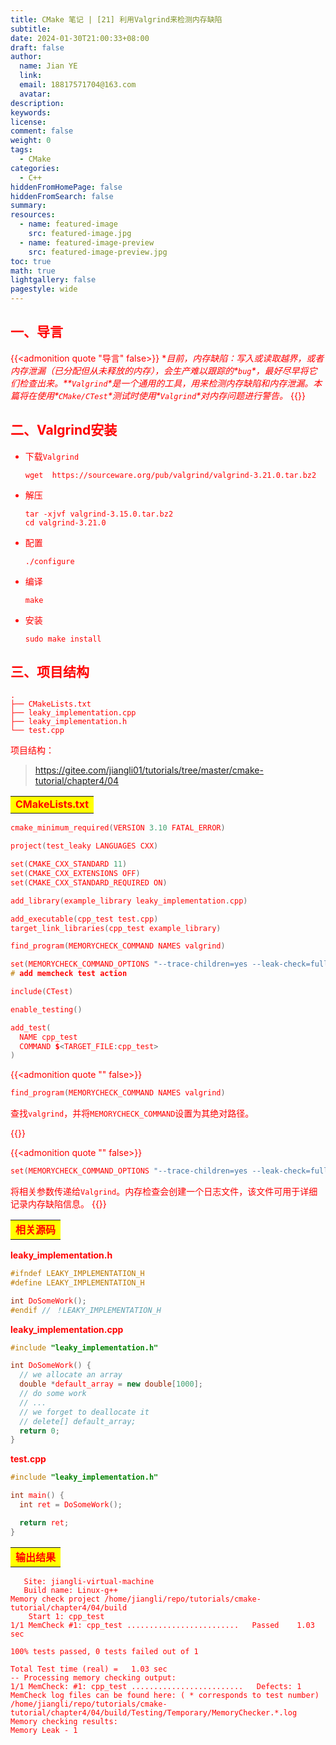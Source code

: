 ```yaml
---
title: CMake 笔记 | [21] 利用Valgrind来检测内存缺陷
subtitle:
date: 2024-01-30T21:00:33+08:00
draft: false
author:
  name: Jian YE
  link:
  email: 18817571704@163.com
  avatar:
description:
keywords:
license:
comment: false
weight: 0
tags:
  - CMake
categories:
  - C++
hiddenFromHomePage: false
hiddenFromSearch: false
summary:
resources:
  - name: featured-image
    src: featured-image.jpg
  - name: featured-image-preview
    src: featured-image-preview.jpg
toc: true
math: true
lightgallery: false
pagestyle: wide
---
```


## 一、导言

{{<admonition quote "导言" false>}}
**目前，内存缺陷：写入或读取越界，或者内存泄漏（已分配但从未释放的内存），会生产难以跟踪的\**`bug`\**，最好尽早将它们检查出来。\**`Valgrind`\**是一个通用的工具，用来检测内存缺陷和内存泄漏。本篇将在使用\**`CMake/CTest`\**测试时使用\**`Valgrind`\**对内存问题进行警告。**
{{</admonition>}}

## 二、Valgrind安装


- 下载`Valgrind`

  ```
  wget  https://sourceware.org/pub/valgrind/valgrind-3.21.0.tar.bz2
  ```

- 解压

  ```
  tar -xjvf valgrind-3.15.0.tar.bz2
  cd valgrind-3.21.0
  ```

- 配置

  ```
  ./configure
  ```

- 编译

  ```
  make
  ```

- 安装

  ```
  sudo make install
  ```
## 三、项目结构

```shell
.
├── CMakeLists.txt
├── leaky_implementation.cpp
├── leaky_implementation.h
└── test.cpp
```

项目结构：

> https://gitee.com/jiangli01/tutorials/tree/master/cmake-tutorial/chapter4/04


<table><body text=red><tr><td style="text-align:left;font-weight:bold" bgcolor=yellow><font size="3" color="red">CMakeLists.txt</font></td></tr></body></table>

```c++
cmake_minimum_required(VERSION 3.10 FATAL_ERROR)

project(test_leaky LANGUAGES CXX)

set(CMAKE_CXX_STANDARD 11)
set(CMAKE_CXX_EXTENSIONS OFF)
set(CMAKE_CXX_STANDARD_REQUIRED ON)

add_library(example_library leaky_implementation.cpp)

add_executable(cpp_test test.cpp)
target_link_libraries(cpp_test example_library)

find_program(MEMORYCHECK_COMMAND NAMES valgrind)

set(MEMORYCHECK_COMMAND_OPTIONS "--trace-children=yes --leak-check=full")
# add memcheck test action

include(CTest)

enable_testing()

add_test(
  NAME cpp_test
  COMMAND $<TARGET_FILE:cpp_test>
)
```
{{<admonition quote "" false>}}
```c++
find_program(MEMORYCHECK_COMMAND NAMES valgrind)
```

查找`valgrind`，并将`MEMORYCHECK_COMMAND`设置为其绝对路径。

{{</admonition>}}

{{<admonition quote "" false>}}
```c++
set(MEMORYCHECK_COMMAND_OPTIONS "--trace-children=yes --leak-check=full")
```
将相关参数传递给`Valgrind`。内存检查会创建一个日志文件，该文件可用于详细记录内存缺陷信息。
{{</admonition>}}



<table><body text=red><tr><td style="text-align:left;font-weight:bold" bgcolor=yellow><font size="3" color="red">相关源码</font></td></tr></body></table>


**leaky_implementation.h**

```c++
#ifndef LEAKY_IMPLEMENTATION_H
#define LEAKY_IMPLEMENTATION_H

int DoSomeWork();
#endif // ！LEAKY_IMPLEMENTATION_H
```

**leaky_implementation.cpp**

```c++
#include "leaky_implementation.h"

int DoSomeWork() {
  // we allocate an array
  double *default_array = new double[1000];
  // do some work
  // ...
  // we forget to deallocate it
  // delete[] default_array;
  return 0;
}
```

**test.cpp**

```c++
#include "leaky_implementation.h"

int main() {
  int ret = DoSomeWork();

  return ret;
}
```



<table><body text=red><tr><td style="text-align:left;font-weight:bold" bgcolor=yellow><font size="3" color="red">输出结果</font></td></tr></body></table>

```shell
   Site: jiangli-virtual-machine
   Build name: Linux-g++
Memory check project /home/jiangli/repo/tutorials/cmake-tutorial/chapter4/04/build
    Start 1: cpp_test
1/1 MemCheck #1: cpp_test .........................   Passed    1.03 sec

100% tests passed, 0 tests failed out of 1

Total Test time (real) =   1.03 sec
-- Processing memory checking output:
1/1 MemCheck: #1: cpp_test .........................   Defects: 1
MemCheck log files can be found here: ( * corresponds to test number)
/home/jiangli/repo/tutorials/cmake-tutorial/chapter4/04/build/Testing/Temporary/MemoryChecker.*.log
Memory checking results:
Memory Leak - 1
```